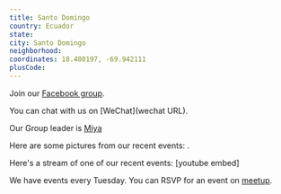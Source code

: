```yaml
---
title: Santo Domingo
country: Ecuador
state: 
city: Santo Domingo
neighborhood: 
coordinates: 18.480197, -69.942111
plusCode:
---
```

Join our [Facebook group](https://www.facebook.com/groups/free.code.camp.santo.domingo.ecuador).

You can chat with us on [WeChat](wechat URL).

Our Group leader is [Miya](freecodecamp.org/miya)

Here are some pictures from our recent events:
![]().

Here's a stream of one of our recent events:
[youtube embed]

We have events every Tuesday. You can RSVP for an event on [meetup](meetupurl).
